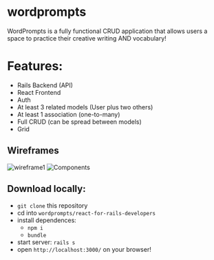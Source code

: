 # wordprompts

WordPrompts is a fully functional CRUD application that allows users a space to practice their creative writing AND vocabulary! 

# Features: 
- Rails Backend (API)
- React Frontend
- Auth
- At least 3 related models (User plus two others)
- At least 1 association (one-to-many)
- Full CRUD (can be spread between models)
- Grid

## Wireframes
![wireframe1](https://i.gyazo.com/b9196e4d48143285e542d1ae8ed76b8f.png)
![Components](https://i.gyazo.com/2ea97553d14a72a9c883aaac249d8e4f.png)

## Download locally: 
- `git clone` this repository 
- cd into `wordprompts/react-for-rails-developers` 
- install dependences: 
  - `npm i`
  - `bundle` 
- start server: `rails s` 
- open `http://localhost:3000/` on your browser! 
